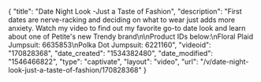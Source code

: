 {
    "title": "Date Night Look -Just a Taste of Fashion",
    "description": "First dates are nerve-racking and deciding on what to wear just adds more anxiety. Watch my video to find out my favorite go-to date look and learn about one of Petite's new Trendy brand\n\nProduct IDs below:\nFloral Plaid Jumpsuit: 6635853\nPolka Dot Jumpsuit: 6221160",
    "videoid": "170828368",
    "date_created": "1534382480",
    "date_modified": "1546466822",
    "type": "captivate",
    "layout": "video",
    "url": "\/v\/date-night-look-just-a-taste-of-fashion\/170828368"
}